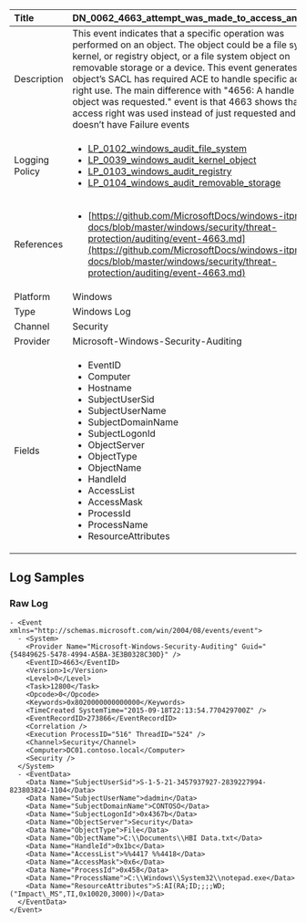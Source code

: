 | Title             | DN_0062_4663_attempt_was_made_to_access_an_object                                                                                                      |
|:------------------|:-----------------------------------------------------------------------------------------------------------------|
| Description       | This event indicates that a specific operation was performed on an object.  The object could be a file system, kernel, or registry object, or a file  system object on removable storage or a device. This event generates only  if object’s SACL has required ACE to handle specific access right use.  The main difference with "4656: A handle to an object was requested."  event is that 4663 shows that access right was used instead of just  requested and 4663 doesn’t have Failure events                                                                                                |
| Logging Policy    | <ul><li>[LP_0102_windows_audit_file_system](../Logging_Policies/LP_0102_windows_audit_file_system.md)</li><li>[LP_0039_windows_audit_kernel_object](../Logging_Policies/LP_0039_windows_audit_kernel_object.md)</li><li>[LP_0103_windows_audit_registry](../Logging_Policies/LP_0103_windows_audit_registry.md)</li><li>[LP_0104_windows_audit_removable_storage](../Logging_Policies/LP_0104_windows_audit_removable_storage.md)</li></ul> | 
| References     		| <ul><li>[https://github.com/MicrosoftDocs/windows-itpro-docs/blob/master/windows/security/threat-protection/auditing/event-4663.md](https://github.com/MicrosoftDocs/windows-itpro-docs/blob/master/windows/security/threat-protection/auditing/event-4663.md)</li></ul>                                  |
| Platform       		| Windows   |
| Type           		| Windows Log 		| 
| Channel        		| Security    |
| Provider       		| Microsoft-Windows-Security-Auditing   |
| Fields         		| <ul><li>EventID</li><li>Computer</li><li>Hostname</li><li>SubjectUserSid</li><li>SubjectUserName</li><li>SubjectDomainName</li><li>SubjectLogonId</li><li>ObjectServer</li><li>ObjectType</li><li>ObjectName</li><li>HandleId</li><li>AccessList</li><li>AccessMask</li><li>ProcessId</li><li>ProcessName</li><li>ResourceAttributes</li></ul>                                               |


## Log Samples

### Raw Log

```
- <Event xmlns="http://schemas.microsoft.com/win/2004/08/events/event">
  - <System>
    <Provider Name="Microsoft-Windows-Security-Auditing" Guid="{54849625-5478-4994-A5BA-3E3B0328C30D}" /> 
    <EventID>4663</EventID> 
    <Version>1</Version> 
    <Level>0</Level> 
    <Task>12800</Task> 
    <Opcode>0</Opcode> 
    <Keywords>0x8020000000000000</Keywords> 
    <TimeCreated SystemTime="2015-09-18T22:13:54.770429700Z" /> 
    <EventRecordID>273866</EventRecordID> 
    <Correlation /> 
    <Execution ProcessID="516" ThreadID="524" /> 
    <Channel>Security</Channel> 
    <Computer>DC01.contoso.local</Computer> 
    <Security /> 
  </System>
  - <EventData>
    <Data Name="SubjectUserSid">S-1-5-21-3457937927-2839227994-823803824-1104</Data> 
    <Data Name="SubjectUserName">dadmin</Data> 
    <Data Name="SubjectDomainName">CONTOSO</Data> 
    <Data Name="SubjectLogonId">0x4367b</Data> 
    <Data Name="ObjectServer">Security</Data> 
    <Data Name="ObjectType">File</Data> 
    <Data Name="ObjectName">C:\\Documents\\HBI Data.txt</Data> 
    <Data Name="HandleId">0x1bc</Data> 
    <Data Name="AccessList">%%4417 %%4418</Data> 
    <Data Name="AccessMask">0x6</Data> 
    <Data Name="ProcessId">0x458</Data> 
    <Data Name="ProcessName">C:\\Windows\\System32\\notepad.exe</Data> 
    <Data Name="ResourceAttributes">S:AI(RA;ID;;;;WD;("Impact\_MS",TI,0x10020,3000))</Data> 
  </EventData>
</Event>

```




